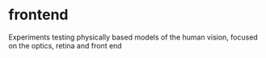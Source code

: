 frontend
========

Experiments testing physically based models of the human vision, focused on the optics, retina and front end
